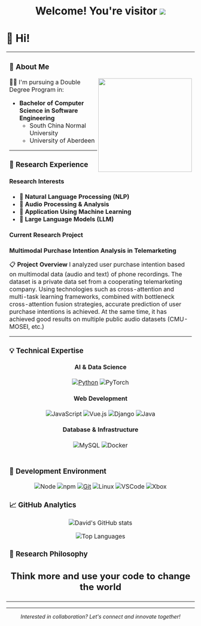 

<!--
**david188888/david188888** is a ✨ _special_ ✨ repository because its `README.md` (this file) appears on your GitHub profile.

Here are some ideas to get you started:

- 🔭 I’m currently working on ...
- 🌱 I’m currently learning ...
- 👯 I’m looking to collaborate on ...
- 🤔 I’m looking for help with ...
- 💬 Ask me about ...
- 📫 How to reach me: ...
- 😄 Pronouns: ...
- ⚡ Fun fact: ...
-->
  <!-- profile logo 个人资料徽标 -->

<div align="center">
  <h1>
    Welcome! You're visitor <img src="https://profile-counter.glitch.me/david188888/count.svg">
  </h1>
</div>

# 🙋 Hi!

<table>
<tr><td>

### 🤺 About Me
  
<img align="right" width="250" src="https://cdn.jsdelivr.net/gh/sun0225SUN/sun0225SUN/assets/images/hi.gif" />

👨‍🎓 I'm pursuing a Double Degree Program in:
- **Bachelor of Computer Science in Software Engineering**
  - South China Normal University
  - University of Aberdeen
-----------------------------------
### 🔬 Research Experience

#### Research Interests
- 🧠 **Natural Language Processing (NLP)**
- 🎵 **Audio Processing & Analysis**
- 🤖 **Application Using Machine Learning**
- 🔄 **Large Language Models (LLM)**

#### Current Research Project
**Multimodal Purchase Intention Analysis in Telemarketing**

📋 **Project Overview**
I analyzed user purchase intention based on multimodal data (audio and text) of phone recordings. The dataset is a private data set from a cooperating telemarketing company. Using technologies such as cross-attention and multi-task learning frameworks, combined with bottleneck cross-attention fusion strategies, accurate prediction of user purchase intentions is achieved. At the same time, it has achieved good results on multiple public audio datasets (CMU-MOSEI, etc.)

------------------------------------------------------------------------
### 💡 Technical Expertise

<div align="center">

#### AI & Data Science
[![Python](https://img.shields.io/badge/-Python-37A6AB?style=flat-square&logo=python&logoColor=ffffff)](https://www.python.org/)
![PyTorch](https://img.shields.io/badge/pytorch-white?style=flat&logo=pytorch)


#### Web Development
![JavaScript](https://img.shields.io/badge/JavaScript-F7DF1E?style=flat-square&logo=JavaScript&logoColor=ffffff)
![Vue.js](https://img.shields.io/badge/-Vue.js-4FC08D?style=flat-square&logo=Vue.js&logoColor=ffffff)
![Django](https://img.shields.io/badge/Django-092E20.svg?logo=django&logoColor=white)
![Java](https://img.shields.io/badge/-Java-007396?style=flat-square&logo=java&logoColor=ffffff)

#### Database & Infrastructure
![MySQL](https://img.shields.io/badge/mysql-00000f.svg?logo=mysql&logoColor=white)
![Docker](https://img.shields.io/badge/Docker-2496ED?logo=docker&logoColor=white)

</div>

</td></tr>

<tr><td>

### 🔧 Development Environment

<div align="center">

![Node](https://img.shields.io/badge/Node.js-43853D.svg?logo=node.js&logoColor=white)
![npm](https://img.shields.io/badge/-NPM-CB3837?style=flat-square&logo=npm&logoColor=white)
[![Git](https://img.shields.io/badge/-Git-f05032?style=flat-square&logo=git&logoColor=white)](https://git-scm.com/)
<img src="https://img.shields.io/badge/-Linux-333333?style=flat-square&logo=linux&logoColor=white" alt="Linux">
![VSCode](https://img.shields.io/badge/VSCode-007ACC?logo=visual-studio-code&logoColor=white)
![Xbox](https://img.shields.io/badge/xbox-107C10.svg?logo=xbox&logoColor=white)

</div>

### 📈 GitHub Analytics

<div align="center">

![David's GitHub stats](https://github-readme-stats.vercel.app/api?username=david188888&show_icons=true&theme=radical)

![Top Languages](https://github-readme-stats.vercel.app/api/top-langs/?username=david188888&layout=compact&theme=radical)

</div>

### 💬 Research Philosophy

<div align="center">

## **Think more and use your code to change the world**

</div>

</td></tr>
</table>

---

<div align="center">
  <i>Interested in collaboration? Let's connect and innovate together!</i>
</div>

